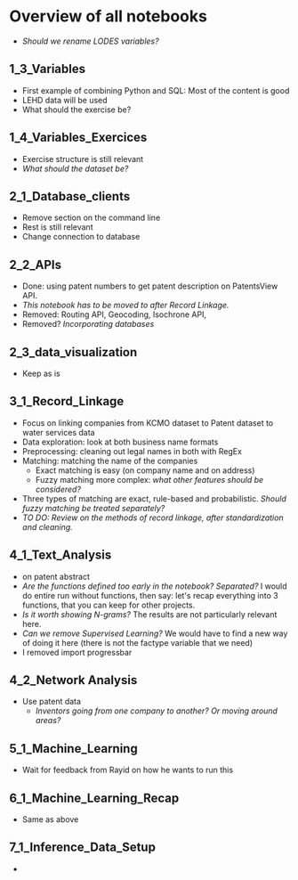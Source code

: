 # Overview of all notebooks
- *Should we rename LODES variables?*


## 1_3_Variables
- First example of combining Python and SQL: Most of the content is good
- LEHD data will be used
- What should the exercise be?

## 1_4_Variables_Exercices
- Exercise structure is still relevant
- *What should the dataset be?*

## 2_1_Database_clients
- Remove section on the command line
- Rest is still relevant
- Change connection to database

## 2_2_APIs
- Done: using patent numbers to get patent description on PatentsView API.
- *This notebook has to be moved to after Record Linkage.*
- Removed: Routing API, Geocoding, Isochrone API,
- Removed? *Incorporating databases*

## 2_3_data_visualization
- Keep as is

## 3_1_Record_Linkage
- Focus on linking companies from KCMO dataset to Patent dataset to water services data
- Data exploration: look at both business name formats
- Preprocessing: cleaning out legal names in both with RegEx
- Matching: matching the name of the companies
  + Exact matching is easy (on company name and on address)
  + Fuzzy matching more complex: *what other features should be considered?*
- Three types of matching are exact, rule-based and probabilistic. *Should fuzzy matching be treated separately?*
- *TO DO: Review on the methods of record linkage, after standardization and cleaning.*

## 4_1_Text_Analysis
- on patent abstract
- *Are the functions defined too early in the notebook? Separated?* I would do entire run without functions, then say: let's recap everything into 3 functions, that you can keep for other projects.
- *Is it worth showing N-grams?* The results are not particularly relevant here.
- *Can we remove Supervised Learning?* We would have to find a new way of doing it here (there is not the factype variable that we need)
- I removed import progressbar

## 4_2_Network Analysis
- Use patent data
  + *Inventors going from one company to another? Or moving around areas?*

## 5_1_Machine_Learning
- Wait for feedback from Rayid on how he wants to run this

## 6_1_Machine_Learning_Recap
- Same as above

## 7_1_Inference_Data_Setup
-
